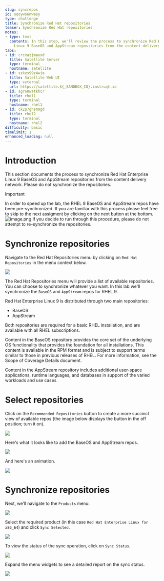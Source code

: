 ```yaml
---
slug: syncrepos
id: sqoyw66nwasy
type: challenge
title: Synchronize Red Hat repositories
teaser: Synchronize Red Hat repositories
notes:
- type: text
  contents: In this step, we'll review the process to synchronize Red Hat Enterprise
    Linux 9 BaseOS and AppStream repositories from the content delivery network.
tabs:
- id: crcxazjmauxd
  title: Satellite Server
  type: terminal
  hostname: satellite
- id: szkzs99z4wja
  title: Satellite Web UI
  type: external
  url: https://satellite.${_SANDBOX_ID}.instruqt.io
- id: sgr60watkhcr
  title: rhel1
  type: terminal
  hostname: rhel1
- id: ck2p7ghsm9gd
  title: rhel2
  type: terminal
  hostname: rhel2
difficulty: basic
timelimit: 1
enhanced_loading: null
---
```

Introduction
===
This section documents the process to synchronize Red Hat Enterprise Linux 9 BaseOS and AppStream repositories from the content delivery network. Please do not synchronize the repositories.
> [!IMPORTANT]
> In order to speed up the lab, the RHEL 9 BaseOS and AppStream repos have been pre-synchronized. If you are familiar with this process please feel free to skip to the next assigment by clicking on the next button at the bottom. ![image.png](../assets/image.png) If you decide to run through this procedure, please do not attempt to re-synchronize the repositories.

Synchronize repositories
===

Navigate to the Red Hat Repositories menu by clicking on `Red Hat Repositories` in the menu context below.

![](../assets/redhatrepositories.png)

The Red Hat Repositories menu will provide a list of available repositories. You can choose to synchronize whatever you want. In this lab we'll synchronize the `BaseOS` and `AppStream` repos for RHEL 9.

Red Hat Enterprise Linux 9 is distributed through two main repositories:

* BaseOS
* AppStream

Both repositories are required for a basic RHEL installation, and are available with all RHEL subscriptions.

Content in the BaseOS repository provides the core set of the underlying OS functionality that provides the foundation for all installations. This content is available in the RPM format and is subject to support terms similar to those in previous releases of RHEL. For more information, see the Scope of Coverage Details document.

Content in the AppStream repository includes additional user-space applications, runtime languages, and databases in support of the varied workloads and use cases.

Select repositories
===

Click on the `Recommended Repositories` button to create a more succinct view of available repos (the image below displays the button in the off position; turn it on).

![](../assets/recommendedrepos.png)

Here's what it looks like to add the BaseOS and AppStream repos.

![](../assets/addedrecommendedrepos.png)

And here's an animation.

![](../assets/2022-08-11_09-02-27.gif)

Synchronize repositories
===

Next, we'll navigate to the `Products` menu.

![](../assets/products.png)

Select the required product (in this case `Red Hat Enterprise Linux for x86_64`) and click `Sync Selected`.

![](../assets/synchronize.png)

To view the status of the sync operation, click on `Sync Status`.

![](../assets/syncstatus.png)

Expand the menu widgets to see a detailed report on the sync status.

![](../assets/syncstatusdetailed.png)

